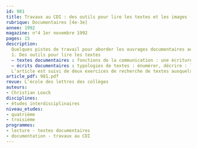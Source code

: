 ```yaml
---
id: 981
title: Travaux au CDI : des outils pour lire les textes et les images (1/2) 
rubrique: Documentaires [4e-3e]
annee: 1992
magazine: n°4 1er novembre 1992
pages: 15
description: 
  Quelques pistes de travail pour aborder les ouvrages documentaires au CDI…
  1. Des outils pour lire les textes
  – textes documentaires : fonctions de la communication : une écriture « objective » : la fonction référentielle (avec un extrait de « La Science en questions », de Brouzeng, Paty et Pipart sur la forêt) ; l’auteur s’exprime : la fonction expressive (avec un extrait de « La plus belle aventure du monde », de Jean Hamburger) ; prendre le lecteur en compte : la fonction conative (avec un extrait de « 50 trucs faciles pour embellir la terre », de Françoise Broche) ; rendre le texte plus lisible : la fonction phatique (avec un extrait des « Grandes Inventions », de M. Rival, sur l’anesthésie) ; jouer avec les mots : la fonction poétique (avec un extrait de l’« Almanach Jules Verne 1991 ») ; expliciter le code : la fonction métalinguistique (avec un extrait de l’« Atlas des découvertes scientifiques et techniques au XXe siècle » sur l’origine de la vie)
  – écrits documentaires : typologies de textes : énumérer, décrire : le texte descriptif (avec un extrait de « La Science, un pari pour la paix », de Brouzeng) ; mettre l’information en récit : le texte narratif (avec un extrait des « Merveilles de la science », de Sami sur Newton ; tout comprendre : le texte explicatif (avec un extrait de « Ça marche, ça s’explique : des machines aux êtres vivants », de S. Parker, sur la fusée) ; convaincre le lecteur : le texte argumentatif (avec un extrait de « L’Histoire des grandes inventions », de Didier Gilles) ; inciter à l’action : le texte injonctif (avec un extrait de l’« Almanach Jules Verne 1991 ») ; textes dialogiques (avec un extrait de « Le botaniste raconte… l’aventure des plantes », de Cécile Bolly)
  L’article est suivi de deux exercices de recherche de textes auxquels procéder au CDI.
article_pdf: 981.pdf
revue: L’école des lettres des collèges
auteurs:
- Christian Loock
disciplines:
- études interdisciplinaires
niveau_etudes:
- quatrième
- troisième
programmes:
- lecture - textes documentaires
- documentation - travaux au CDI
---
```

